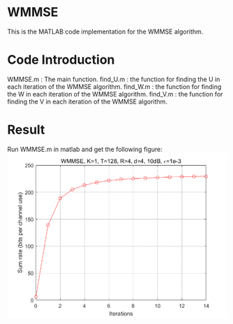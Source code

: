 # WMMSE
This is the MATLAB code implementation for the WMMSE algorithm.
# Code Introduction
WMMSE.m : The main function.
find_U.m : the function for finding the U in each iteration of the WMMSE algorithm.
find_W.m : the function for finding the W in each iteration of the WMMSE algorithm.
find_V.m : the function for finding the V in each iteration of the WMMSE algorithm.
# Result
Run WMMSE.m in matlab and get the following figure:
![result](result.png)
